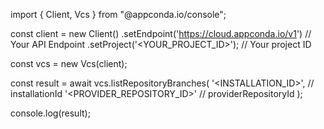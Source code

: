 import { Client, Vcs } from "@appconda.io/console";

const client = new Client()
    .setEndpoint('https://cloud.appconda.io/v1') // Your API Endpoint
    .setProject('<YOUR_PROJECT_ID>'); // Your project ID

const vcs = new Vcs(client);

const result = await vcs.listRepositoryBranches(
    '<INSTALLATION_ID>', // installationId
    '<PROVIDER_REPOSITORY_ID>' // providerRepositoryId
);

console.log(result);
